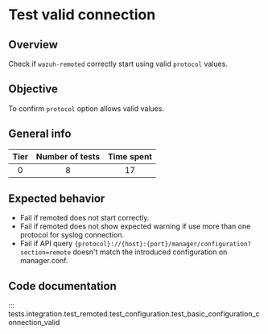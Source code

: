 # Test valid connection

## Overview 

Check if `wazuh-remoted` correctly start using valid `protocol` values.

## Objective

To confirm `protocol` option allows valid values.

## General info

|Tier | Number of tests | Time spent |
|:--:|:--:|:--:|
| 0 | 8 | 17 |

## Expected behavior

- Fail if remoted does not start correctly.
- Fail if remoted does not show expected warning if use more than one protocol for syslog connection.
- Fail if API query `{protocol}://{host}:{port}/manager/configuration?section=remote` doesn't match the 
  introduced configuration on manager.conf.

## Code documentation

::: tests.integration.test_remoted.test_configuration.test_basic_configuration_connection_valid
